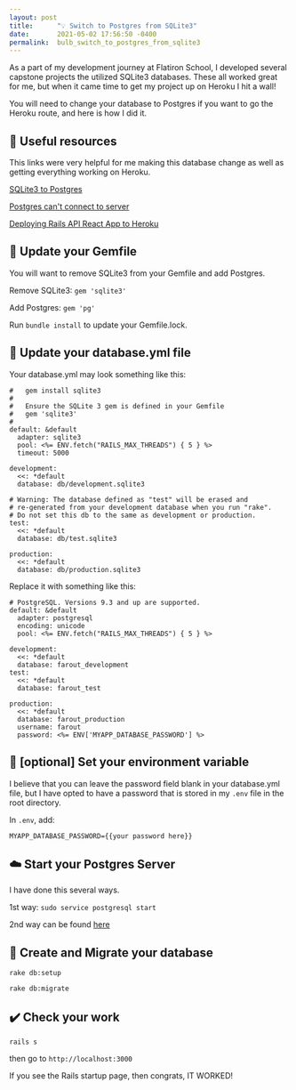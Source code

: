 ```yaml
---
layout: post
title:      "💡 Switch to Postgres from SQLite3"
date:       2021-05-02 17:56:50 -0400
permalink:  bulb_switch_to_postgres_from_sqlite3
---
```



As a part of my development journey at Flatiron School, I developed several capstone projects the utilized SQLite3 databases. These all worked great for me, but when it came time to get my project up on Heroku I hit a wall!

You will need to change your database to Postgres if you want to go the Heroku route, and here is how I did it.

## :book: Useful resources

This links were very helpful for me making this database change as well as getting everything working on Heroku.

[SQLite3 to Postgres](https://medium.com/@thorntonbrenden/ruby-on-rails-switch-from-sqlite3-to-postgres-590009645c25)

[Postgres can't connect to server](https://stackoverflow.com/questions/31645550/postgresql-why-psql-cant-connect-to-server)

[Deploying Rails API React App to Heroku](https://dev.to/caicindy87/deploying-rails-api-backend-react-frontend-app-to-heroku-5a25)

## :gem: Update your Gemfile

You will want to remove SQLite3 from your Gemfile and add Postgres.

Remove SQLite3:
`gem 'sqlite3'`

Add Postgres:
`gem 'pg'`

Run `bundle install` to update your Gemfile.lock.

## :ledger: Update your database.yml file

Your database.yml may look something like this:

```# SQLite. Versions 3.8.0 and up are supported.
#   gem install sqlite3
#
#   Ensure the SQLite 3 gem is defined in your Gemfile
#   gem 'sqlite3'
#
default: &default
  adapter: sqlite3
  pool: <%= ENV.fetch("RAILS_MAX_THREADS") { 5 } %>
  timeout: 5000

development:
  <<: *default
  database: db/development.sqlite3

# Warning: The database defined as "test" will be erased and
# re-generated from your development database when you run "rake".
# Do not set this db to the same as development or production.
test:
  <<: *default
  database: db/test.sqlite3

production:
  <<: *default
  database: db/production.sqlite3
```

Replace it with something like this:

```
# PostgreSQL. Versions 9.3 and up are supported.
default: &default
  adapter: postgresql
  encoding: unicode
  pool: <%= ENV.fetch("RAILS_MAX_THREADS") { 5 } %>

development:
  <<: *default
  database: farout_development
test:
  <<: *default
  database: farout_test

production:
  <<: *default
  database: farout_production
  username: farout
  password: <%= ENV['MYAPP_DATABASE_PASSWORD'] %>
```

## :deciduous_tree: [optional] Set your environment variable

I believe that you can leave the password field blank in your database.yml file, but I have opted to have a password that is stored in my `.env` file in the root directory.

In `.env`, add:

`MYAPP_DATABASE_PASSWORD={{your password here}}`

## :cloud: Start your Postgres Server

I have done this several ways.

1st way:
`sudo service postgresql start`

2nd way can be found [here](https://stackoverflow.com/questions/31645550/postgresql-why-psql-cant-connect-to-server)

## :car: Create and Migrate your database

`rake db:setup`

`rake db:migrate`

## :heavy_check_mark: Check your work

`rails s`

then go to `http://localhost:3000`

If you see the Rails startup page, then congrats, IT WORKED!

